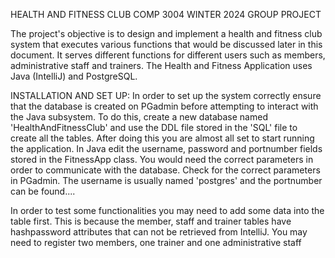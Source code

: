HEALTH AND FITNESS CLUB
COMP 3004 WINTER 2024 GROUP PROJECT

The project's objective is to design and implement a health and fitness club system that executes various functions that would be discussed later in this document. 
It serves different functions for different users such as members, administrative staff and trainers. 
The Health and Fitness Application uses Java (IntelliJ) and PostgreSQL. 

INSTALLATION AND SET UP:
In order to set up the system correctly ensure that the database is created on PGadmin before attempting to interact with the Java subsystem. 
To do this, create a new database named 'HealthAndFitnessClub' and use the DDL file stored in the 'SQL' file to create all the tables. 
After doing this you are almost all set to start running the application. In Java edit the username, password and portnumber fields stored in the FitnessApp class. You would need the correct parameters
in order to communicate with the database. Check for the correct parameters in PGadmin. The username is usually named 'postgres' and the portnumber can be found....

In order to test some functionalities you may need to add some data into the table first. This is because the member, staff and trainer tables have hashpassword attributes that can not be retrieved
from IntelliJ. You may need to register two members, one trainer and one administrative staff
